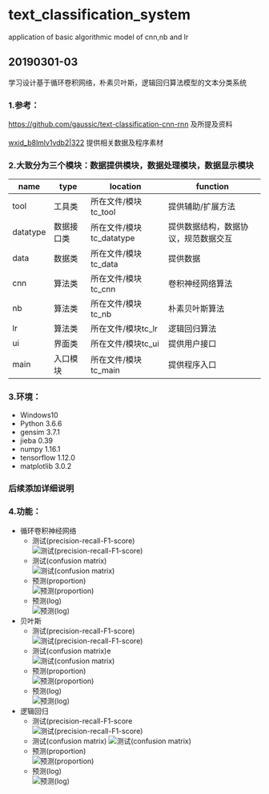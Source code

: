 # text_classification_system
application of basic algorithmic model of cnn,nb and lr
## 20190301-03
学习设计基于循环卷积网络，朴素贝叶斯，逻辑回归算法模型的文本分类系统
### 1.参考：
https://github.com/gaussic/text-classification-cnn-rnn 及所提及资料<br>	
[wxid_b8lmlv1vdb2|322](https://github.com/zjfjf/text_classification_system/blob/master/tc_all/old20190213) 提供相关数据及程序素材
### 2.大致分为三个模块：数据提供模块，数据处理模块，数据显示模块
|name|type|location|function|
|--|--|--|--|
|tool|工具类|所在文件/模块tc_tool|提供辅助/扩展方法|
|datatype|数据接口类|所在文件/模块tc_datatype|提供数据结构，数据协议，规范数据交互|
|data|数据类|所在文件/模块tc_data|提供数据|
|cnn|算法类|所在文件/模块tc_cnn|卷积神经网络算法|
|nb|算法类|所在文件/模块tc_nb|朴素贝叶斯算法|
|lr|算法类|所在文件/模块tc_lr|逻辑回归算法|
|ui|界面类|所在文件/模块tc_ui|提供用户接口|
|main|入口模块|所在文件/模块tc_main|提供程序入口|
### 3.环境：
* Windows10
* Python 3.6.6
* gensim 3.7.1
* jieba 0.39
* numpy 1.16.1
* tensorflow 1.12.0
* matplotlib 3.0.2
### 后续添加详细说明  
### 4.功能：
* 循环卷积神经网络<br>
  * 测试(precision-recall-F1-score)<br>
![](https://github.com/zjfjf/text_classification_system/blob/master/tc_all/data/example/ex_cnn_test_mtx.png "测试(precision-recall-F1-score)")<br>
  * 测试(confusion matrix)<br>
![](https://github.com/zjfjf/text_classification_system/blob/master/tc_all/data/example/ex_cnn_test_report.png "测试(confusion matrix)")<br>
  * 预测(proportion)<br>
![](https://github.com/zjfjf/text_classification_system/blob/master/tc_all/data/example/ex_cnn_pred.png "预测(proportion)") <br>
  * 预测(log)<br>
![](https://github.com/zjfjf/text_classification_system/blob/master/tc_all/data/example/ex_cnn_pred_log.PNG "预测(log)")<br>	
* 贝叶斯<br>
  * 测试(precision-recall-F1-score)<br>
![](https://github.com/zjfjf/text_classification_system/blob/master/tc_all/data/example//ex_nb_test_mtx.png "测试(precision-recall-F1-score)")<br>
  * 测试(confusion matrix)e<br>
![](https://github.com/zjfjf/text_classification_system/blob/master/tc_all/data/example/ex_nb_test_report.png "测试(confusion matrix)")<br>
  * 预测(proportion)<br>
![](https://github.com/zjfjf/text_classification_system/blob/master/tc_all/data/example/ex_nb_pred.png "预测(proportion)")<br>
  * 预测(log)<br>
![](https://github.com/zjfjf/text_classification_system/blob/master/tc_all/data/example/ex_nb_pred_log.PNG "预测(log)")<br>	
* 逻辑回归<br>
  * 测试(precision-recall-F1-score<br>
![](https://github.com/zjfjf/text_classification_system/blob/master/tc_all/data/example/ex_lr_test_mtx.png "测试(precision-recall-F1-score)")<br>
  * 测试(confusion matrix)
![](https://github.com/zjfjf/text_classification_system/blob/master/tc_all/data/example/ex_lr_test_report.png "测试(confusion matrix)")<br>
  * 预测(proportion)<br>
![](https://github.com/zjfjf/text_classification_system/blob/master/tc_all/data/example/ex_lr_pred.png "预测(proportion)")<br>
  * 预测(log)<br>
![](https://github.com/zjfjf/text_classification_system/blob/master/tc_all/data/example/ex_lr_pred_log.PNG "预测(log)")<br>

